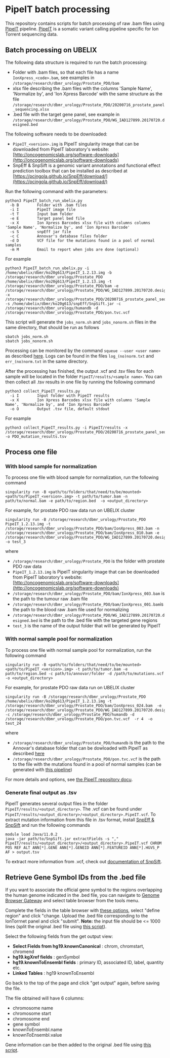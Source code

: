 # PipeIT batch processing

This repository contains scripts for batch processing of raw .bam files using [PipeIT](https://github.com/ckynlab/PipeIT) pipeline. [PipeIT](https://github.com/ckynlab/PipeIT) is a somatic variant calling pipeline specific for Ion Torrent sequencing data.

## Batch processing on UBELIX

The following data structure is required to run the batch processing:
- Folder with .bam files, so that each file has a name `IonXpress_<code>.bam`, see examples in `/storage/research/dbmr_urology/Prostate_PDO/bam`
- xlsx file describing the .bam files with the columns 'Sample Name', 'Normalize by', and 'Ion Xpress Barcode' with the same structure as the file `/storage/research/dbmr_urology/Prostate_PDO/20200716_prostate_panel_sequencing.xlsx`
- .bed file with the target gene panel, see example in `/storage/research/dbmr_urology/Prostate_PDO/WG_IAD127899.20170720.designed.bed`

The following software needs to be downloaded:
- `PipeIT_<version>.img` is PipeIT singularity image that can be downloaded from PipeIT laboratory's website: [http://oncogenomicslab.org/software-downloads](http://oncogenomicslab.org/software-downloads)
- SnpEff & SnpSift is a genomic variant annotations and functional effect prediction toolbox that can be installed as described at [https://pcingola.github.io/SnpEff/download/](https://pcingola.github.io/SnpEff/download/)

Run the following command with the parameters:
```
python3 PipeIT_batch_run_ubelix.py
  -b B        Folder with .bam files
  -i I        PipeIT image file
  -t T        Input bam folder
  -e E        Target panel bed file
  -x X        Ion Xpress Barcodes xlsx file with columns columns 'Sample Name', 'Normalize by', and 'Ion Xpress Barcode'
  -s S        snpEff jar file
  -c C        Annovar's database files folder
  -d D        VCF file for the mutations found in a pool of normal samples
  -m M        Email to report when jobs are done (optional)
```
For example
```
python3 PipeIT_batch_run_ubelix.py -i /home/ubelix/dbmr/ko20g613/PipeIT_1.2.13.img -b /storage/research/dbmr_urology/Prostate_PDO /home/ubelix/dbmr/ko20g613/PipeIT_1.2.13.img -t /storage/research/dbmr_urology/Prostate_PDO/bam -e /storage/research/dbmr_urology/Prostate_PDO/WG_IAD127899.20170720.designed.bed -x /storage/research/dbmr_urology/Prostate_PDO/20200716_prostate_panel_sequencing.xlsx -s /home/ubelix/dbmr/ko20g613/snpEff/SnpSift.jar -c /storage/research/dbmr_urology/humandb -d /storage/research/dbmr_urology/Prostate_PDO/pon.tvc.vcf
```
This script will generate the `jobs_norm.sh` and `jobs_nonorm.sh` files in the same directory, that should be run as follows
```
sbatch jobs_norm.sh
sbatch jobs_nonorm.sh
```

Processing can be monitored by the command `squeue --user <user name>` as described [here](https://hpc-unibe-ch.github.io/user-guide/job-management/monitoring-jobs.html). Logs can be found in the files `log_(no)norm.txt` and `err_(no)norm.txt` in the same directory.

After the processing has finished, the output .vcf and .tsv files for each sample will be located in the folder `PipeIT/results/<sample name>`.
You can then collect all .tsv results in one file by running the following command
```
python3 collect_PipeIT_results.py
  -i I        Input folder with PipeIT results
  -x X        Ion Xpress Barcodes xlsx file with columns 'Sample Name', 'Normalize by', and 'Ion Xpress Barcode'
  -o O        Output .tsv file, default stdout

```
For example
```
python3 collect_PipeIT_results.py -i PipeIT/results -x /storage/research/dbmr_urology/Prostate_PDO/20200716_prostate_panel_sequencing.xlsx -o PDO_mutation_results.tsv
```

## Process one file

### With blood sample for normalization
To process one file with blood sample for normalization, run the following command
```
singularity run -B <path/to/folders/that/need/to/be/mounted> <path/to/PipeIT_<version>.img> -t path/to/tumor.bam -n path/to/normal.bam -e path/to/region.bed  -o <output_directory>
```
For example, for prostate PDO raw data run on UBELIX cluster
```
singularity run -B /storage/research/dbmr_urology/Prostate_PDO PipeIT_1.2.13.img -t /storage/research/dbmr_urology/Prostate_PDO/bam/IonXpress_003.bam -n /storage/research/dbmr_urology/Prostate_PDO/bam/IonXpress_010.bam -e /storage/research/dbmr_urology/Prostate_PDO/WG_IAD127899.20170720.designed.bed -o test_3
```
where
- `/storage/research/dbmr_urology/Prostate_PDO` is the folder with prostate PDO raw data
- `PipeIT_1.2.13.img` is PipeIT singularity image that can be downloaded from PipeIT laboratory's website: [http://oncogenomicslab.org/software-downloads](http://oncogenomicslab.org/software-downloads)
- `/storage/research/dbmr_urology/Prostate_PDO/bam/IonXpress_003.bam` is the path to the tumour raw .bam file
- `/storage/research/dbmr_urology/Prostate_PDO/bam/IonXpress_001.bam`is the path to the blood raw .bam file used for normalizing
- `/storage/research/dbmr_urology/Prostate_PDO/WG_IAD127899.20170720.designed.bed` is the path to the .bed file with the targeted gene regions
- `test_3` is the name of the output folder that will be generated by PipeIT

### With normal sample pool for normalization
To process one file with normal sample pool for normalization, run the following command
```
singularity run -B <path/to/folders/that/need/to/be/mounted> <path/to/PipeIT_<version>.img> -t path/to/tumor.bam -e path/to/region.bed -c path/to/annovar/folder -d /path/to/mutations.vcf -o <output_directory>
```
For example, for prostate PDO raw data run on UBELIX cluster
```
singularity run -B /storage/research/dbmr_urology/Prostate_PDO /home/ubelix/dbmr/ko20g613/PipeIT_1.2.13.img -t /storage/research/dbmr_urology/Prostate_PDO/bam/IonXpress_024.bam  -e /storage/research/dbmr_urology/Prostate_PDO/WG_IAD127899.20170720.designed.bed -c /storage/research/dbmr_urology/Prostate_PDO/humandb -d /storage/research/dbmr_urology/Prostate_PDO/pon.tvc.vcf  -r 4  -o test_24
```
where
- `/storage/research/dbmr_urology/Prostate_PDO/humandb` is the path to the Annovar's database folder that can be dowloaded with PipeIT as described [here](https://github.com/ckynlab/PipeIT)
- `/storage/research/dbmr_urology/Prostate_PDO/pon.tvc.vcf` is the path to the file with the mutations found in a pool of normal samples (can be generated with [this pipeline](https://github.com/charlottekyng/usb-modules-v2))

For more details and options, see [the PipeIT repository docu](https://github.com/ckynlab/PipeIT).

### Generate final output as .tsv

PipeIT generates several output files in the folder `PipeIT/results/<output_directory>`. The .vcf can be found under `PipeIT/results/<output_directory>/<output_directory>.PipeIT.vcf`. To extract mutation information from this file in .tsv format, install [SnpEff & SnpSift](https://pcingola.github.io/SnpEff/download/) and run the following commands
```
module load Java/11.0.2
java -jar path/to/SnpSift.jar extractFields -s "," PipeIT/results/<output_directory>/<output_directory>.PipeIT.vcf CHROM POS REF ALT ANN[*].GENE ANN[*].GENEID ANN[*].FEATUREID ANN[*].HGVS_P AF > output.tsv
```

To extract more information from .vcf, check out [documentation of SnpSift](https://pcingola.github.io/SnpEff/ss_extractfields/#example-1-extracting-chromosome-position-id-and-allele-frequency).

## Retrieve Gene Symbol IDs from the .bed file

If you want to associate the official gene symbol to the regions overlapping the human genome indicated in the .bed file, you can 
navigate to [Genome Browser Gateway](https://genome.ucsc.edu/cgi-bin/hgGateway) and select table browser from the tools menu.

Complete the fields in the table browser with [these options](https://genome.ucsc.edu/cgi-bin/hgTables?hgsid=915189327_SVlXMVfDA3Fea7LjM0AaKepVBWlP&clade=mammal&org=Human&db=hg19&hgta_group=genes&hgta_track=knownGene&hgta_table=knownCanonical&hgta_regionType=userRegions&position=chrX%3A15%2C578%2C261-15%2C621%2C068&hgta_outputType=selectedFields&hgta_outFileName=output.test.01), select "define region" and click "change. Upload the .bed file corresponding to the IonTorrnet panel and click "submit". **Note:** the input file should be <= 1000 lines (split the original .bed file using [this script](https://github.com/UroGenus/PipeIT_batch_processing/blob/main/split_bed.py)). 

Select the following fields from the get output view:

- **Select Fields from hg19.knownCanonical** : chrom, chromstart, chromend
- **hg19.kgXref fields** : genSymbol
- **hg19.knownToEnsembl fields** : primary ID, associated ID, label, quantity etc.
- **Linked Tables** : hg19 knownToEnsembl

Go back to the top of the page and click "get output" again, before saving the file.

The file obtained will have 6 columns:
- chromosome name
- chromosome start
- chromosome end
- gene symbol
- knownToEnsembl.name
- knownToEnsembl.value

Gene information can be then added to the original .bed file using [this script](https://github.com/UroGenus/PipeIT_batch_processing/blob/main/join_bed.py).
